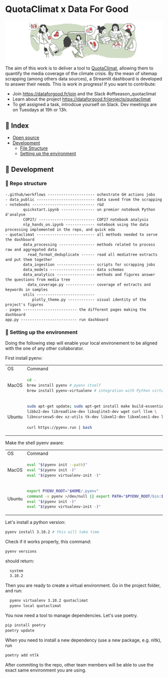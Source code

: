 # QuotaClimat x Data For Good
![](coverquotaclimat.png)
The aim of this work is to deliver a tool to [QuotaClimat](https://www.quotaclimat.org/ "Quotaclimat website"), allowing them to quantify the media coverage of the climate crisis. By the mean of sitemap scrapping (among others data sources), a Streamlit dashboard is developed to answer their needs. This is work in progress! If you want to contribute:
- Join https://dataforgood.fr/join and the Slack #offseason_quotaclimat
- Learn about the project https://dataforgood.fr/projects/quotaclimat
- To get assigned a task, introdcue yourself on Slack. Dev meetings are on Tuesdays at 19h or 13h.

## :ledger: Index

- [Open source](#open-source)
- [Development](#wrench-development)
  - [File Structure](#file_folder-file-structure)
  - [Setting up the environment](#nut_and_bolt-setting-up-the-environment)

##  :wrench: Development

### :file_folder: Repo structure
```
-.github/workflows --------------------- ochestrate GH actions jobs
- data_public -------------------------- data saved from the scrapping
- notebooks ---------------------------- r&d
        quickstart.ipynb --------------- un premier notebook Python d'analyse
        COP27/ ------------------------- COP27 notebook analysis
        nlp_hands_on.ipynb ------------- notebook using the data processing implemented in the repo, and quick eda
- quotaclimat -------------------------- all methods needed to serve the dashboard
        data_processing ---------------- methods related to process raw and aggregated data
          read_format_deduplicate ------ read all mediatree extracts and put them together
        data_ingestion ----------------- scripts for scrapping jobs
        data_models -------------------- data schemas
        data_analytics ----------------- methods and figures answer the questions from media tree
          data_coverage.py ------------- coverage of extracts and keywords in samples
        utils --------------------------
            plotly_theme.py ------------ visual identity of the project's figures
- pages ------------------------ the different pages making the dashboard
app.py ------------------------- run dashboard
```

### :nut_and_bolt: Setting up the environment
Doing the following step will enable your local environement to be aligned with the one of any other collaborator.

First install pyenv:

<table>
<tr>
<td> OS </td> <td> Command </td>
</tr>

<tr>
<td> MacOS </td>
<td>

```bash
cd -
brew install pyenv # pyenv itself
brew install pyenv-virtualenv # integration with Python virtualenvsec
```
</td>
</tr>

<tr>
<td> Ubuntu </td>
<td>

```bash
sudo apt-get update; sudo apt-get install make build-essential libssl-dev zlib1g-dev \
libbz2-dev libreadline-dev libsqlite3-dev wget curl llvm \
libncursesw5-dev xz-utils tk-dev libxml2-dev libxmlsec1-dev libffi-dev liblzma-dev

curl https://pyenv.run | bash
```
</td>
</tr>
</table>

Make the shell pyenv aware:

<table>
<tr>
<td> OS </td> <td> Command </td>
</tr>

<tr>
<td> MacOS </td>
<td>

```bash
eval "$(pyenv init --path)"
eval "$(pyenv init -)"
eval "$(pyenv virtualenv-init -)"
```

</td>
</tr>

<tr>
<td> Ubuntu </td>
<td>

```bash
export PYENV_ROOT="$HOME/.pyenv"
command -v pyenv >/dev/null || export PATH="$PYENV_ROOT/bin:$PATH"
eval "$(pyenv init -)"
eval "$(pyenv virtualenv-init -)"
```
</td>
</tr>
</table>



Let's install a python version:
```bash
pyenv install 3.10.2 # this will take time
```
Check if it works properly, this command:
```bash
pyenv versions
```
should return:
```bash
  system
  3.10.2
```

Then you are ready to create a virtual environment. Go in the project folder, and run:
```bash
  pyenv virtualenv 3.10.2 quotaclimat
  pyenv local quotaclimat
```

You now need a tool to manage dependencies. Let's use poetry.

```bash
pip install poetry
poetry update
```

When you need to install a new dependency (use a new package, e.g. nltk), run 
```bash
poetry add ntlk
```

After commiting to the repo, other team members will be able to use the exact same environment you are using. 